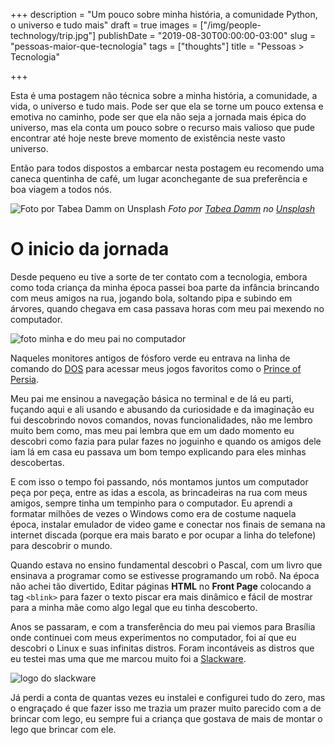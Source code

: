 +++
description = "Um pouco sobre minha história, a comunidade Python, o universo e tudo mais"
draft = true
images = ["/img/people-technology/trip.jpg"]
publishDate = "2019-08-30T00:00:00-03:00"
slug = "pessoas-maior-que-tecnologia"
tags = ["thoughts"]
title = "Pessoas > Tecnologia"

+++

Esta é uma postagem não técnica sobre a minha história, a comunidade, a vida, o universo e tudo mais. Pode ser que ela se torne um pouco extensa e emotiva no caminho, pode ser que ela não seja a jornada mais épica do universo, mas ela conta um pouco sobre o recurso mais valioso que pude encontrar até hoje neste breve momento de existência neste vasto universo.

Então para todos dispostos a embarcar nesta postagem eu recomendo uma caneca quentinha de café, um lugar aconchegante de sua preferência e boa viagem a todos nós.

![Foto por Tabea Damm on Unsplash](/img/people-technology/trip.jpg)
*Foto por [Tabea Damm](https://unsplash.com/photos/9-xfYKAI6ZI?utm_source=unsplash&utm_medium=referral&utm_content=creditCopyText) no [Unsplash](https://unsplash.com/search/photos/roadtrip?utm_source=unsplash&utm_medium=referral&utm_content=creditCopyText)*

# O inicio da jornada

Desde pequeno eu tive a sorte de ter contato com a tecnologia, embora como toda criança da minha época passei boa parte da infância brincando com meus amigos na rua, jogando bola, soltando pipa e subindo em árvores, quando chegava em casa passava horas com meu pai mexendo no computador.

![foto minha e do meu pai no computador](/img/people-technology/me-and-dad.jpg)

Naqueles monitores antigos de fósforo verde eu entrava na linha de comando do [DOS](https://pt.wikipedia.org/wiki/DOS) para acessar meus jogos favoritos como o [Prince of Persia](https://pt.wikipedia.org/wiki/Prince_of_Persia_\(jogo_eletr%C3%B4nico_de_1989\)).

Meu pai me ensinou a navegação básica no terminal e de lá eu parti, fuçando aqui e ali usando e abusando da curiosidade e da imaginação eu fui descobrindo novos comandos, novas funcionalidades, não me lembro muito bem como, mas meu pai lembra que em um dado momento eu descobri como fazia para pular fazes no joguinho e quando os amigos dele iam lá em casa eu passava um bom tempo explicando para eles minhas descobertas.

E com isso o tempo foi passando, nós montamos juntos um computador peça por peça, entre as idas a escola, as brincadeiras na rua com meus amigos, sempre tinha um tempinho para o computador. Eu aprendi a formatar milhões de vezes o Windows como era de costume naquela época, instalar emulador de video game e conectar nos finais de semana na internet discada (porque era mais barato e por ocupar a linha do telefone)  para descobrir o mundo.

Quando estava no ensino fundamental descobri o Pascal, com um livro que ensinava a programar como se estivesse programando um robô. Na época não achei tão divertido, Editar páginas **HTML** no **Front Page** colocando a tag `<blink>` para fazer o texto piscar era mais dinâmico e fácil de mostrar para a minha mãe como algo legal que eu tinha descoberto.

Anos se passaram, e com a transferência do meu pai viemos para Brasília onde continuei com meus experimentos no computador, foi aí que eu descobri o Linux e suas infinitas distros. Foram incontáveis as distros que eu testei mas uma que me marcou muito foi a [Slackware](http://www.slackware.com/).

![logo do slackware](/img/people-technology/slackware.png)

Já perdi a conta de quantas vezes eu instalei e configurei tudo do zero, mas o engraçado é que fazer isso me trazia um prazer muito parecido com a de brincar com lego, eu sempre fui a criança que gostava de mais de montar o lego que brincar com ele. 
